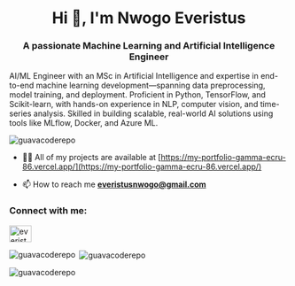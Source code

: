 <h1 align="center">Hi 👋, I'm Nwogo Everistus</h1>
<h3 align="center">A passionate Machine Learning and Artificial Intelligence Engineer</h3>
<p> AI/ML Engineer with an MSc in Artificial Intelligence and expertise in end-to-end machine learning
                development—spanning data preprocessing, model training, and deployment. Proficient in Python, TensorFlow,
                and Scikit-learn, with hands-on experience in NLP, computer vision, and time-series analysis.
                Skilled in building scalable, real-world AI solutions using tools like MLflow, Docker, and Azure ML.</p> 
                
<p align="left"> <img src="https://komarev.com/ghpvc/?username=guavacoderepo&label=Profile%20views&color=0e75b6&style=flat" alt="guavacoderepo" /> </p>

- 👨‍💻 All of my projects are available at [https://my-portfolio-gamma-ecru-86.vercel.app/](https://my-portfolio-gamma-ecru-86.vercel.app/)

- 📫 How to reach me **everistusnwogo@gmail.com**

<h3 align="left">Connect with me:</h3>
<p align="left">
<a href="https://linkedin.com/in/everistus-nwogo-a04178ab" target="blank"><img align="center" src="https://raw.githubusercontent.com/rahuldkjain/github-profile-readme-generator/master/src/images/icons/Social/linked-in-alt.svg" alt="everistus-nwogo-a04178ab" height="30" width="40" /></a>
</p>

<p><img align="left" src="https://github-readme-stats.vercel.app/api/top-langs?username=guavacoderepo&show_icons=true&locale=en&layout=compact" alt="guavacoderepo" /></p>

<p>&nbsp;<img align="center" src="https://github-readme-stats.vercel.app/api?username=guavacoderepo&show_icons=true&locale=en" alt="guavacoderepo" /></p>

<p><img align="center" src="https://github-readme-streak-stats.herokuapp.com/?user=guavacoderepo&" alt="guavacoderepo" /></p>
